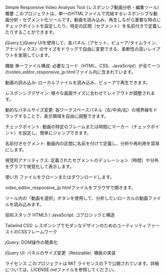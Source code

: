 Simple Responsive Video Analysis Tool (レスポンシブ動画分析・編集ツール)
概要
このプロジェクトは、単一のHTMLファイルで完結するレスポンシブな動画分析・セグメント化ツールです。動画を読み込み、再生しながら重要な時点にチェックポイントを設定したり、特定の区間（セグメント）を名前付きで定義したりすることができます。

jQueryとjQuery UIを使用して、各パネル（アセット、ビューア/タイムライン、アナリティクス）のサイズをドラッグで自由に変更できる、柔軟性の高いレイアウトを実現しています。

機能
単一ファイル構成: 必要なコード（HTML、CSS、JavaScript）が全て一つのvideo_editor_responsive_jp.htmlファイル内に含まれています。

動画の読み込み: ローカルファイルを読み込み、ビューアで再生できます。

レスポンシブデザイン: 様々な画面サイズに合わせてレイアウトが調整されます。

動的なパネルサイズ変更: 各ワークスペースパネル（左/中央/右）の境界線をドラッグすることで、表示領域を自由に調整できます。

チェックポイント: 動画の特定のフレームまたは時間にマーカー（チェックポイント）を設定し、簡単にジャンプできます。

名前付きセグメント: 動画内の区間に名前を付けて定義し、分析や再利用を容易にします。

視覚的アナリティクス: 定義されたセグメントのデュレーション（時間）や分布をグラフで視覚化して表示します。

使い方
ファイルをクローンまたはダウンロードします。

video_editor_responsive_jp.htmlファイルをブラウザで開きます。

ツール内の「動画を選択」ボタンを使用して、分析したいローカルの動画ファイルを読み込みます。

技術スタック
HTML5 / JavaScript: コアロジックと構造

Tailwind CSS: レスポンシブでモダンなデザインのためのユーティリティファーストのCSSフレームワーク

jQuery: DOM操作の簡素化

jQuery UI: パネルのサイズ変更（Resizable）機能の実装

ライセンス
このプロジェクトは MIT ライセンスの下で公開されています。詳細については、LICENSE.mdファイルを参照してください。
